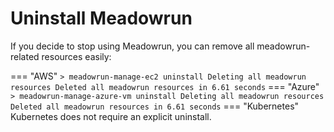 # Uninstall Meadowrun

If you decide to stop using Meadowrun, you can remove all meadowrun-related resources
easily:

=== "AWS"
    ```
    > meadowrun-manage-ec2 uninstall
    Deleting all meadowrun resources
    Deleted all meadowrun resources in 6.61 seconds
    ```
=== "Azure"
    ```
    > meadowrun-manage-azure-vm uninstall
    Deleting all meadowrun resources
    Deleted all meadowrun resources in 6.61 seconds
    ```
=== "Kubernetes"
    Kubernetes does not require an explicit uninstall.
